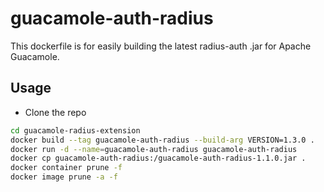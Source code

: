 # guacamole-auth-radius

This dockerfile is for easily building the latest radius-auth .jar for Apache Guacamole.

## Usage

- Clone the repo
```bash
cd guacamole-radius-extension
docker build --tag guacamole-auth-radius --build-arg VERSION=1.3.0 .
docker run -d --name=guacamole-auth-radius guacamole-auth-radius
docker cp guacamole-auth-radius:/guacamole-auth-radius-1.1.0.jar .
docker container prune -f
docker image prune -a -f
```
